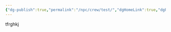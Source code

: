 ```yaml
---
{"dg-publish":true,"permalink":"/npc/crew/test/","dgHomeLink":true,"dgPassFrontmatter":true}
---
```


tfrghkj